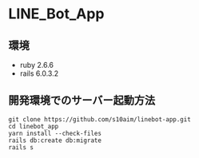 # LINE_Bot_App

## 環境

- ruby 2.6.6
- rails 6.0.3.2

## 開発環境でのサーバー起動方法

```
git clone https://github.com/s10aim/linebot-app.git
cd linebot_app
yarn install --check-files
rails db:create db:migrate
rails s
```
